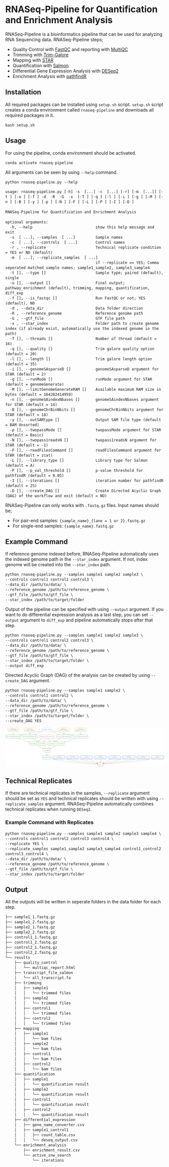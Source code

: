 # RNASeq-Pipeline for Quantification and Enrichment Analysis
 
 
 RNASeq-Pipeline is a bioinformatics pipeline that can be used for analyzing RNA Sequencing data. 
 RNASeq-Pipeline steps;
 
 - Quality Control with [FastQC](https://github.com/s-andrews/FastQC) and reporting with [MultiQC](https://github.com/ewels/MultiQC)
 - Trimming with [Trim-Galore](https://github.com/FelixKrueger/TrimGalore)
 - Mapping with [STAR](https://github.com/alexdobin/STAR)
 - Quantification with [Salmon](https://github.com/COMBINE-lab/salmon)
 - Differential Gene Expression Analysis with [DESeq2](https://bioconductor.org/packages/release/bioc/html/DESeq2.html)
 - Enrichment Analysis with [pathfindR](https://github.com/egeulgen/pathfindR)
 
## Installation

 All required packages can be installed using `setup.sh` script. `setup.sh` script creates a conda environment called `rnaseq-pipeline` and downloads all required packages in it. 

```
bash setup.sh
```
 
 ## Usage
 
 For using the pipeline, conda environment should be activated.
 
 ```
conda activate rnaseq-pipeline
```


All arguments can be seen by using `--help` command.

```
python rnaseq-pipeline.py --help
```


```
usage: rnaseq-pipeline.py [-h] -s  [...] -c  [...] [-r] [-m  [...]] [-t ] [-o ] [-f ] -d  -R  -G  -x  [-T ] [-q ] [-l ] [-i ] [-g ] [-M ] [-n ] [-B ] [-y ] [-p ] [-N ] [-F ] [-L ] [-P ] [-I ] [-D ]

RNASeq-Pipeline for Quantification and Enrichment Analysis

optional arguments:
  -h, --help                            show this help message and exit
  -s  [ ...], --samples  [ ...]         Sample names
  -c  [ ...], --controls  [ ...]        Control names
  -r , --replicate                      Technical replicate condition = YES or NO (default)
  -m  [ ...], --replicate_samples  [ ...]
                                        if --replicate == YES; Comma seperated matched sample names; sample1_sample2, sample3_sample4
  -t [], --type []                      Sample type; paired (default), single
  -o [], --output []                    Final output; pathway_enrichment (default), trimming, mapping, quantification, diff_exp
  -f [], --is_fastqc []                 Run FastQC or not; YES (default), NO
  -d , --data_dir                       Data folder direction
  -R , --reference_genome               Reference genome path
  -G , --gtf_file                       GTF file path
  -x , --star_index                     Folder path to create genome index (if already exist, automatically use the indexed genome in the path)
  -T [], --threads []                   Number of thread (default = 16)
  -q [], --quality []                   Trim galore quality option (default = 20)
  -l [], --length []                    Trim galore length option (default = 35)
  -i [], --genomeSAsparseD []           genomeSAsparseD argument for STAR (default = 2)
  -g [], --runMode []                   runMode argument for STAR (default = genomeGenerate)
  -M [], --limitGenomeGenerateRAM []    Available maximum RAM size in bytes (default = 164282414959)
  -n [], --genomeSAindexNbases []       genomeSAindexNbases argument for STAR (default = 14)
  -B [], --genomeChrBinNbits []         genomeChrBinNbits argument for STAR (default = 18)
  -y [], --outSAMtype []                Output SAM file type (default = BAM Unsorted)
  -p [], --twopassMode []               twopassMode argument for STAR (default = Basic)
  -N [], --twopass1readsN []            twopass1readsN argument for STAR (default = -1)
  -F [], --readFilesCommand []          readFilesCommand argument for STAR (default = zcat)
  -L [], --library_type []              Library type for Salmon (default = A)
  -P [], --p_val_threshold []           p-value threshold for pathfindR (default = 0.05)
  -I [], --iterations []                iteration number for pathfindR (default = 25)
  -D [], --create_DAG []                Create Directed Acyclic Graph (DAG) of the workflow and exit (default = NO)
```

RNASeq-Pipeline can only works with `.fastq.gz` files. Input names should be;

- For pair-end samples: `{sample_name}_{lane = 1 or 2}.fastq.gz`
- For single-end samples: `{sample_name}.fastq.gz`

## Example Command

If reference genome indexed before, RNASeq-Pipeline automatically uses the indexed genome path in the `--star_index` argument. If not, index genome will be created into the `--star_index` path.

```
python rnaseq-pipeline.py --samples sample1 sample2 sample3 \
--controls control1 control2 control3 \
--data_dir /path/to/data/ \
--reference_genome /path/to/reference_genome \
--gtf_file /path/to/gtf_file \
--star_index /path/to/target/folder
```

Output of the pipeline can be specified with using `--output` argument. 
If you want to do differential expression analysis as a last step, you can set `--output` argument to `diff_exp` and pipeline automatically stops after that step.

```
python rnaseq-pipeline.py --samples sample1 sample2 sample3 \
--controls control1 control2 control3 \
--data_dir /path/to/data/ \
--reference_genome /path/to/reference_genome \
--gtf_file /path/to/gtf_file \
--star_index /path/to/target/folder \
--output diff_exp
```

Directed Acyclic Graph (DAG) of the analysis can be created by using `--create_DAG` argument.

```
python rnaseq-pipeline.py --samples sample1 sample2 \
--controls control1 control2 \
--data_dir /path/to/data/ \
--reference_genome /path/to/reference_genome \
--gtf_file /path/to/gtf_file \
--star_index /path/to/target/folder \
--create_DAG YES
```


<img src="https://github.com/berkgurdamar/RNASeq-Pipeline/blob/main/workflow/pipeline_dag.png?raw=true" style="max-width:100%;" />

## Technical Replicates

If there are technical replicates in the samples, `--replicate` argument should be set as `YES` and technical replicates should be written with using `--replicate_samples` argument. RNASeq-Pipeline automatically combines technical replicates when running `DESeq2`.

### Example Command with Replicates
```
python rnaseq-pipeline.py --samples sample1 sample2 sample3 sample4 \
--controls control1 control2 control3 control4 \
--replicate YES \
--replicate_samples sample1_sample2 sample3_sample4 control1_control2 control3_control4 \
--data_dir /path/to/data/ \
--reference_genome /path/to/reference_genome \
--gtf_file /path/to/gtf_file \
--star_index /path/to/target/folder
```


## Output

All the outputs will be written in seperate folders in the data folder for each step. 

```
├── sample1_1.fastq.gz
├── sample1_2.fastq.gz
├── sample2_1.fastq.gz
├── sample2_2.fastq.gz
├── control1_1.fastq.gz
├── control1_2.fastq.gz
├── control2_1.fastq.gz
├── control2_2.fastq.gz
└── results
    ├── quality_control
    │   └── multiqc_report.html
    ├── transcript_file_salmon
    │   └── all_transcript.fa
    ├── trimming
    │   ├── sample1
    │   │   └── trimmed files
    │   ├── sample2
    │   │   └── trimmed files
    │   ├── control1
    │   │   └── trimmed files
    │   ├── control2
    │   │   └── trimmed files
    ├── mapping
    │   ├── sample1
    │   │   └── bam files
    │   ├── sample2
    │   │   └── bam files
    │   ├── control1
    │   │   └── bam files
    │   ├── control2
    │   │   └── bam files
    ├── quantification
    │   ├── sample1
    │   │   └── quantification result
    │   ├── sample2
    │   │   └── quantification result
    │   ├── control1
    │   │   └── quantification result
    │   ├── control2
    │   │   └── quantification result
    ├── differential_expression
    │   ├── gene_name_converter.csv
    │   ├── sample1_control1
    │   │   ├── count_table.csv
    │   │   └── deseq_output.csv
    └── enrichment_analysis 
        ├── enrichment_result.csv
        └── active_snw_search
            └── iterations
```

